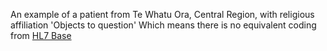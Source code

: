 An example of a patient from Te Whatu Ora, Central Region, with religious affiliation 'Objects to question'
  Which means there is no equivalent coding from [HL7 Base](http://terminology.hl7.org/CodeSystem/v3-ReligiousAffiliation)
